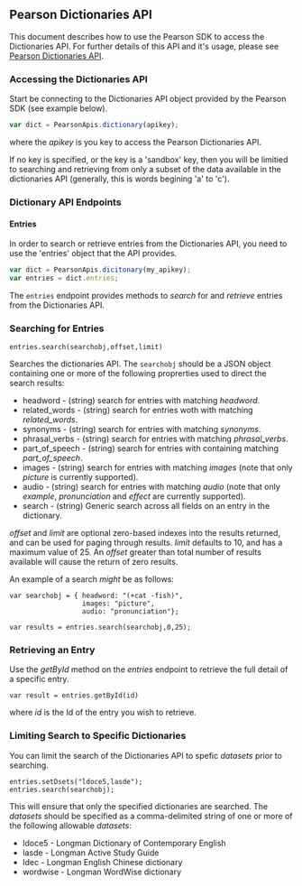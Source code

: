 ## Pearson Dictionaries API

This document describes how to use the Pearson SDK to access the Dictionaries API. For further details of this API and it's usage, please see [Pearson Dictionaries API](http://developer.pearson.com/apis/dictionaries).

### Accessing the Dictionaries API
Start be connecting to the Dictionaries API object provided by the Pearson SDK (see example below). 
```Javascript
var dict = PearsonApis.dictionary(apikey);
```

where the _apikey_ is you key to access the Pearson Dictionaries API. 

If no key is specified, or the key is a 'sandbox' key, then you will be limitied to searching and retrieving from only a subset of the data available in the dictionaries API (generally, this is
words begining 'a' to 'c').

### Dictionary API Endpoints

#### Entries

In order to search or retrieve entries from the Dictionaries API, you need to use the 'entries' object
that the API provides. 

```Javascript
var dict = PearsonApis.dicitonary(my_apikey);
var entries = dict.entries;
```

The ```entries``` endpoint provides methods to _search_ for and _retrieve_ entries from the Dictionaries API.

### Searching for Entries
```
entries.search(searchobj,offset,limit)
```
Searches the dictionaries API. The ```searchobj``` should be a JSON object containing one or more of the following proprerties used to direct the search results:

* headword - (string) search for entries with matching _headword_.
* related_words - (string) search for entries woth with matching _related_words_.
* synonyms - (string) search for entries with matching _synonyms_.
* phrasal_verbs - (string) search for entries with matching _phrasal_verbs_.
* part_of_speech - (string) search for entries with containing matching _part_of_speech_.
* images - (string) search for entries with matching _images_ (note that only _picture_ is currently supported).
* audio - (string) search for entries with matching _audio_ (note that only _example_, _pronunciation_ and _effect_ are currently supported).
* search - (string) Generic search across all fields on an entry in the dictionary. 

_offset_ and _limit_ are optional zero-based indexes into the results returned, and can be used for paging through results. _limit_ defaults to 10, and has a maximum value of 25. An _offset_ greater than total number of results available will cause the return of zero results.

An example of a search *might* be as follows:
```
var searchobj = { headword: "(+cat -fish)",
                  images: "picture",
                  audio: "pronunciation"};

var results = entries.search(searchobj,0,25);
```

### Retrieving an Entry
Use the _getById_ method on the _entries_ endpoint to retrieve the full detail of a specific entry.
```
var result = entries.getById(id)
```
where _id_ is the Id of the entry you wish to retrieve.

### Limiting Search to Specific Dictionaries
You can limit the search of the Dictionaries API to spefic _datasets_ prior to searching.
```
entries.setDsets("ldoce5,lasde");
entries.search(searchobj);
```
This will ensure that only the specified dictionaries are searched. The _datasets_ should be specified as a comma-delimited string of one or more of the following allowable _datasets_:

* ldoce5 - Longman Dictionary of Contemporary English
* lasde - Longman Active Study Guide
* ldec - Longman English Chinese dictionary
* wordwise - Longman WordWise dictionary



